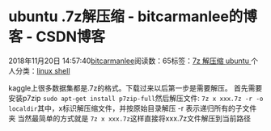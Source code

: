 
# ubuntu .7z解压缩 - bitcarmanlee的博客 - CSDN博客


2018年11月20日 14:57:40[bitcarmanlee](https://me.csdn.net/bitcarmanlee)阅读数：65标签：[7z																](https://so.csdn.net/so/search/s.do?q=7z&t=blog)[解压缩																](https://so.csdn.net/so/search/s.do?q=解压缩&t=blog)[ubuntu																](https://so.csdn.net/so/search/s.do?q=ubuntu&t=blog)[
							](https://so.csdn.net/so/search/s.do?q=解压缩&t=blog)[
																					](https://so.csdn.net/so/search/s.do?q=7z&t=blog)个人分类：[linux shell																](https://blog.csdn.net/bitcarmanlee/article/category/6148977)
[
																								](https://so.csdn.net/so/search/s.do?q=7z&t=blog)


kaggle上很多数据集都是.7z的格式。下载过来以后第一步是需要解压。
首先需要安装p7zip
`sudo apt-get install p7zip-full`然后解压文件:
`7z x xxx.7z -r -o localdir`其中，x标识解压缩文件，并按原始目录解压
-r 表示递归所有的子文件夹
当然最简单的方式就是
`7z x xxx.7z`这样直接将xxx.7z文件解压到当前路径

